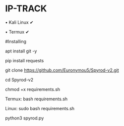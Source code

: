 # IP-TRACK

• Kali Linux ✔

• Termux ✔

#Installing

apt install git -y 

pip install requests 

git clone https://github.com/Euronymou5/Spyrod-v2.git 

cd Spyrod-v2 

chmod +x requirements.sh 

Termux: 
bash requirements.sh 

Linux: 
sudo bash requirements.sh 

python3 spyrod.py


